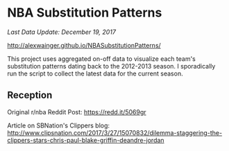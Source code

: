 # NBA Substitution Patterns

_Last Data Update: December 19, 2017_

http://alexwainger.github.io/NBASubstitutionPatterns/

This project uses aggregated on-off data to visualize each team's substitution patterns dating back to the 2012-2013 season. I sporadically run the script to collect the latest data for the current season.


## Reception

Original r/nba Reddit Post: https://redd.it/5069gr

Article on SBNation's Clippers blog: http://www.clipsnation.com/2017/3/27/15070832/dilemma-staggering-the-clippers-stars-chris-paul-blake-griffin-deandre-jordan
